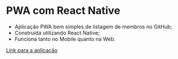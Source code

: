 # PWA com React Native
- Aplicação PWA bem simples de listagem de membros no GitHub;
- Construída utilizando React Native;
- Funciona tanto no Mobile quanto na Web.

[Link para a aplicação](https://hopeful-leavitt-c7481c.netlify.app/)
